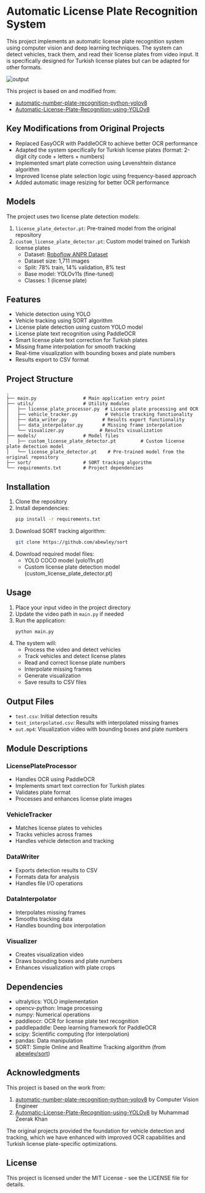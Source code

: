 # Automatic License Plate Recognition System

This project implements an automatic license plate recognition system using computer vision and deep learning techniques. The system can detect vehicles, track them, and read their license plates from video input. It is specifically designed for Turkish license plates but can be adapted for other formats.

![output](https://github.com/user-attachments/assets/c56c0d8c-4829-42fa-a109-b90d245192ee)

This project is based on and modified from:

- [automatic-number-plate-recognition-python-yolov8](https://github.com/computervisioneng/automatic-number-plate-recognition-python-yolov8)
- [Automatic-License-Plate-Recognition-using-YOLOv8](https://github.com/Muhammad-Zeerak-Khan/Automatic-License-Plate-Recognition-using-YOLOv8)

## Key Modifications from Original Projects

- Replaced EasyOCR with PaddleOCR to achieve better OCR performance
- Adapted the system specifically for Turkish license plates (format: 2-digit city code + letters + numbers)
- Implemented smart plate correction using Levenshtein distance algorithm
- Improved license plate selection logic using frequency-based approach
- Added automatic image resizing for better OCR performance

## Models

The project uses two license plate detection models:

1. `license_plate_detector.pt`: Pre-trained model from the original repository
2. `custom_license_plate_detector.pt`: Custom model trained on Turkish license plates
   - Dataset: [Roboflow ANPR Dataset](https://universe.roboflow.com/berat-yumak-mkkon/anpr-yu4tw/dataset/4)
   - Dataset size: 1,711 images
   - Split: 78% train, 14% validation, 8% test
   - Base model: YOLOv11s (fine-tuned)
   - Classes: 1 (license plate)

## Features

- Vehicle detection using YOLO
- Vehicle tracking using SORT algorithm
- License plate detection using custom YOLO model
- License plate text recognition using PaddleOCR
- Smart license plate text correction for Turkish plates
- Missing frame interpolation for smooth tracking
- Real-time visualization with bounding boxes and plate numbers
- Results export to CSV format

## Project Structure

```
.
├── main.py                 # Main application entry point
├── utils/                  # Utility modules
│   ├── license_plate_processor.py  # License plate processing and OCR
│   ├── vehicle_tracker.py          # Vehicle tracking functionality
│   ├── data_writer.py             # Results export functionality
│   ├── data_interpolator.py       # Missing frame interpolation
│   └── visualizer.py             # Results visualization
├── models/                 # Model files
│   ├── custom_license_plate_detector.pt         # Custom license plate detection model
│   └── license_plate_detector.pt    # Pre-trained model from the original repository
├── sort/                   # SORT tracking algorithm
└── requirements.txt        # Project dependencies
```

## Installation

1. Clone the repository
2. Install dependencies:
   ```bash
   pip install -r requirements.txt
   ```
3. Download SORT tracking algorithm:
   ```bash
   git clone https://github.com/abewley/sort
   ```
4. Download required model files:
   - YOLO COCO model (yolo11n.pt)
   - Custom license plate detection model (custom_license_plate_detector.pt)

## Usage

1. Place your input video in the project directory
2. Update the video path in `main.py` if needed
3. Run the application:
   ```bash
   python main.py
   ```
4. The system will:
   - Process the video and detect vehicles
   - Track vehicles and detect license plates
   - Read and correct license plate numbers
   - Interpolate missing frames
   - Generate visualization
   - Save results to CSV files

## Output Files

- `test.csv`: Initial detection results
- `test_interpolated.csv`: Results with interpolated missing frames
- `out.mp4`: Visualization video with bounding boxes and plate numbers

## Module Descriptions

### LicensePlateProcessor

- Handles OCR using PaddleOCR
- Implements smart text correction for Turkish plates
- Validates plate format
- Processes and enhances license plate images

### VehicleTracker

- Matches license plates to vehicles
- Tracks vehicles across frames
- Handles vehicle detection and tracking

### DataWriter

- Exports detection results to CSV
- Formats data for analysis
- Handles file I/O operations

### DataInterpolator

- Interpolates missing frames
- Smooths tracking data
- Handles bounding box interpolation

### Visualizer

- Creates visualization video
- Draws bounding boxes and plate numbers
- Enhances visualization with plate crops

## Dependencies

- ultralytics: YOLO implementation
- opencv-python: Image processing
- numpy: Numerical operations
- paddleocr: OCR for license plate text recognition
- paddlepaddle: Deep learning framework for PaddleOCR
- scipy: Scientific computing (for interpolation)
- pandas: Data manipulation
- SORT: Simple Online and Realtime Tracking algorithm (from [abewley/sort](https://github.com/abewley/sort))

## Acknowledgments

This project is based on the work from:

1. [automatic-number-plate-recognition-python-yolov8](https://github.com/computervisioneng/automatic-number-plate-recognition-python-yolov8) by Computer Vision Engineer
2. [Automatic-License-Plate-Recognition-using-YOLOv8](https://github.com/Muhammad-Zeerak-Khan/Automatic-License-Plate-Recognition-using-YOLOv8) by Muhammad Zeerak Khan

The original projects provided the foundation for vehicle detection and tracking, which we have enhanced with improved OCR capabilities and Turkish license plate-specific optimizations.

## License

This project is licensed under the MIT License - see the LICENSE file for details.
